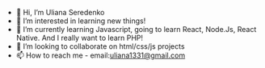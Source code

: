 - 👋 Hi, I’m Uliana Seredenko
- 👀 I’m interested in learning new things!
- 🌱 I’m currently learning Javascript, going to learn React, Node.Js, React Native. And I really want to learn PHP!
- 💞️ I’m looking to collaborate on html/css/js projects
- 📫 How to reach me - email:uliana1331@gmail.com

<!---
ulianasunny31/ulianasunny31 is a ✨ special ✨ repository because its `README.md` (this file) appears on your GitHub profile.
You can click the Preview link to take a look at your changes.
--->
